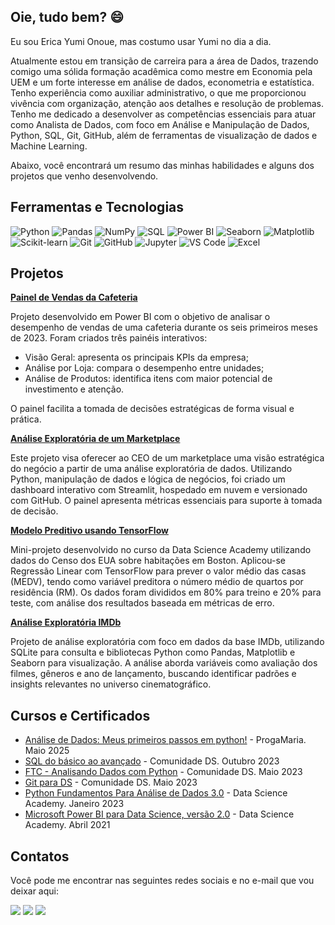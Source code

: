 ## Oie, tudo bem? 😄

Eu sou Erica Yumi Onoue, mas costumo usar Yumi no dia a dia.

Atualmente estou em transição de carreira para a área de Dados, trazendo comigo uma sólida formação acadêmica como mestre em Economia pela UEM e um forte interesse em análise de dados, econometria e estatística.
Tenho experiência como auxiliar administrativo, o que me proporcionou vivência com organização, atenção aos detalhes e resolução de problemas.
Tenho me dedicado a desenvolver as competências essenciais para atuar como Analista de Dados, com foco em Análise e Manipulação de Dados, Python, SQL, Git, GitHub, além de ferramentas de visualização de dados e Machine Learning.

Abaixo, você encontrará um resumo das minhas habilidades e alguns dos projetos que venho desenvolvendo.

## Ferramentas e Tecnologias
![Python](https://img.shields.io/badge/Python-3776AB?style=for-the-badge&logo=python&logoColor=white)
![Pandas](https://img.shields.io/badge/Pandas-150458?style=for-the-badge&logo=pandas&logoColor=white)
![NumPy](https://img.shields.io/badge/NumPy-013243?style=for-the-badge&logo=numpy&logoColor=white)
![SQL](https://img.shields.io/badge/SQL-4479A1?style=for-the-badge&logo=mysql&logoColor=white)
![Power BI](https://img.shields.io/badge/PowerBI-F2C811?style=for-the-badge&logo=powerbi&logoColor=black)
![Seaborn](https://img.shields.io/badge/Seaborn-3776AB?style=for-the-badge&logo=python&logoColor=white)
![Matplotlib](https://img.shields.io/badge/Matplotlib-11557C?style=for-the-badge&logo=python&logoColor=white)
![Scikit-learn](https://img.shields.io/badge/Scikit--learn-F7931E?style=for-the-badge&logo=scikit-learn&logoColor=white)
![Git](https://img.shields.io/badge/Git-F05032?style=for-the-badge&logo=git&logoColor=white)
![GitHub](https://img.shields.io/badge/GitHub-100000?style=for-the-badge&logo=github&logoColor=white)
![Jupyter](https://img.shields.io/badge/Jupyter-F37626?style=for-the-badge&logo=jupyter&logoColor=white)
![VS Code](https://img.shields.io/badge/VSCode-007ACC?style=for-the-badge&logo=vscode-original&logoColor=white)
![Excel](https://img.shields.io/badge/Excel-217346?style=for-the-badge&logo=microsoft-excel&logoColor=white)

## Projetos

**[Painel de Vendas da Cafeteria](https://github.com/YumiiOnoue/Coffee_shop_sales_EDA)**

Projeto desenvolvido em Power BI com o objetivo de analisar o desempenho de vendas de uma cafeteria durante os seis primeiros meses de 2023. Foram criados três painéis interativos:
* Visão Geral: apresenta os principais KPIs da empresa;
* Análise por Loja: compara o desempenho entre unidades;
* Análise de Produtos: identifica itens com maior potencial de investimento e atenção.
  
O painel facilita a tomada de decisões estratégicas de forma visual e prática.

**[Análise Exploratória de um Marketplace](https://github.com/YumiiOnoue/projeto_fome_zero)**

Este projeto visa oferecer ao CEO de um marketplace uma visão estratégica do negócio a partir de uma análise exploratória de dados. Utilizando Python, manipulação de dados e lógica de negócios, foi criado um dashboard interativo com Streamlit, hospedado em nuvem e versionado com GitHub. O painel apresenta métricas essenciais para suporte à tomada de decisão.

**[Modelo Preditivo usando TensorFlow](https://github.com/YumiiOnoue/modelo_preditiva_tensorflow)**

Mini-projeto desenvolvido no curso da Data Science Academy utilizando dados do Censo dos EUA sobre habitações em Boston. Aplicou-se Regressão Linear com TensorFlow para prever o valor médio das casas (MEDV), tendo como variável preditora o número médio de quartos por residência (RM). Os dados foram divididos em 80% para treino e 20% para teste, com análise dos resultados baseada em métricas de erro.

**[Análise Exploratória IMDb](https://github.com/YumiiOnoue/IMDB_ExploratoryAnalysis)**

Projeto de análise exploratória com foco em dados da base IMDb, utilizando SQLite para consulta e bibliotecas Python como Pandas, Matplotlib e Seaborn para visualização. A análise aborda variáveis como avaliação dos filmes, gêneros e ano de lançamento, buscando identificar padrões e insights relevantes no universo cinematográfico.

## Cursos e Certificados

* [Análise de Dados: Meus primeiros passos em python!](https://euprogramo.thinkific.com/certificates/til5hiwht9) - ProgaMaria. Maio 2025
* [SQL do básico ao avançado](https://drive.google.com/file/d/1ADLULh1qbYPolf3K3pLgEEibwJTS1Aq6/view?usp=sharing) - Comunidade DS. Outubro 2023
* [FTC - Analisando Dados com Python](https://e-certificado.com/e?c=1698554AF2B08F2311261830) - Comunidade DS. Maio 2023
* [Git para DS](https://e-certificado.com/e?c=1711988A33C74D4411261830) -  Comunidade DS. Maio 2023
* [Python Fundamentos Para Análise de Dados 3.0](https://drive.google.com/file/d/14XukkEHdU3XxLgDjvHBCGH67Dko8li2E/view?usp=sharing) - Data Science Academy. Janeiro 2023
* [Microsoft Power BI para Data Science, versão 2.0](https://drive.google.com/file/d/1tNgatJzTNR04tyIPpo67vRWwolr5NQiF/view?usp=sharing) - Data Science Academy. Abril 2021

## Contatos

Você pode me encontrar nas seguintes redes sociais e no e-mail que vou deixar aqui:
<div> 
 
  <a href="https://instagram.com/yumiionoue" target="_blank"><img src="https://img.shields.io/badge/-Instagram-%23E4405F?style=for-the-badge&logo=instagram&logoColor=white" target="_blank"></a>
  <a href="https://www.linkedin.com/in/ericayumionoue" target="_blank"><img src="https://img.shields.io/badge/-LinkedIn-%230077B5?style=for-the-badge&logo=linkedin&logoColor=white" target="_blank"></a> 
  <a href = "mailto:eyumiio@gmail.com"><img src="https://img.shields.io/badge/-Gmail-%23333?style=for-the-badge&logo=gmail&logoColor=white" target="_blank"></a>

</div>
